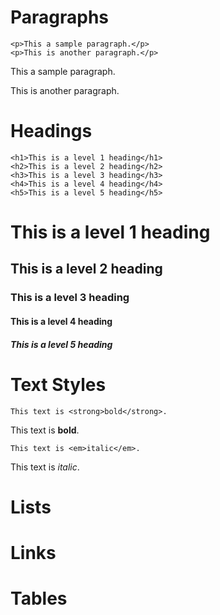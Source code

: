 # Paragraphs

```
<p>This a sample paragraph.</p>
<p>This is another paragraph.</p>
```

<p>This a sample paragraph.</p>
<p>This is another paragraph.</p>

# Headings

```
<h1>This is a level 1 heading</h1>
<h2>This is a level 2 heading</h2>
<h3>This is a level 3 heading</h3>
<h4>This is a level 4 heading</h4>
<h5>This is a level 5 heading</h5>
```

<h1>This is a level 1 heading</h1>
<h2>This is a level 2 heading</h2>
<h3>This is a level 3 heading</h3>
<h4>This is a level 4 heading</h4>
<h5>This is a level 5 heading</h5>

# Text Styles

```This text is <strong>bold</strong>.```

This text is <strong>bold</strong>.

```This text is <em>italic</em>.```

This text is <em>italic</em>.

# Lists

# Links

# Tables

# 

